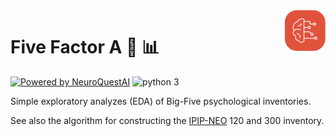 <img src="https://raw.githubusercontent.com/NeuroQuestAi/neuroquestai.github.io/main/brand/logo/neuroquest-orange-logo.png" align="right" width="65" height="65"/>

# Five Factor A 🌊 📊

[![Powered by NeuroQuestAI](https://img.shields.io/badge/powered%20by-NeuroQuestAI-orange.svg?style=flat&colorA=E1523D&colorB=007D8A)](
https://neuroquest.ai)
![python 3][python_version]

[python_version]: https://img.shields.io/static/v1.svg?label=python&message=3%20&color=blue

Simple exploratory analyzes (EDA) of Big-Five psychological inventories.

See also the algorithm for constructing the [IPIP-NEO](https://github.com/NeuroQuestAi/five-factor-e) 120 and 300 inventory.
